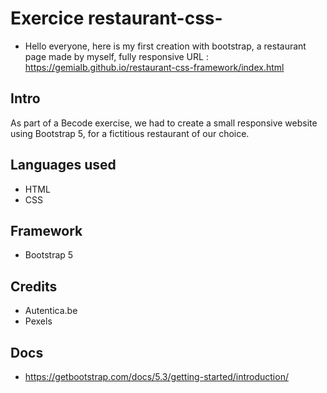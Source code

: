 # Exercice restaurant-css-
* Hello everyone, here is my first creation with bootstrap, a restaurant page made by myself, fully responsive
URL : https://gemialb.github.io/restaurant-css-framework/index.html

## Intro 
As part of a Becode exercise, we had to create a small responsive website using Bootstrap 5, for a fictitious restaurant of our choice.

## Languages ​​used
* HTML
* CSS

## Framework
* Bootstrap 5

## Credits
* Autentica.be
* Pexels

## Docs 
* https://getbootstrap.com/docs/5.3/getting-started/introduction/
